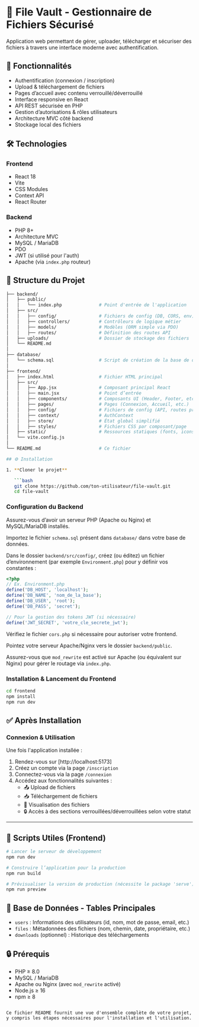 # 🔐 File Vault - Gestionnaire de Fichiers Sécurisé

Application web permettant de gérer, uploader, télécharger et sécuriser des fichiers à travers une interface moderne avec authentification.

## 🚀 Fonctionnalités

- Authentification (connexion / inscription)
- Upload & téléchargement de fichiers
- Pages d’accueil avec contenu verrouillé/déverrouillé
- Interface responsive en React
- API REST sécurisée en PHP
- Gestion d’autorisations & rôles utilisateurs
- Architecture MVC côté backend
- Stockage local des fichiers

## 🛠 Technologies

### Frontend
- React 18
- Vite
- CSS Modules
- Context API
- React Router

### Backend
- PHP 8+
- Architecture MVC
- MySQL / MariaDB
- PDO
- JWT (si utilisé pour l'auth)
- Apache (via `index.php` routeur)

## 📁 Structure du Projet

```bash
├── backend/
│   ├── public/
│   │   └── index.php              # Point d'entrée de l'application
│   ├── src/
│   │   ├── config/                # Fichiers de config (DB, CORS, env)
│   │   ├── controllers/           # Contrôleurs de logique métier
│   │   ├── models/                # Modèles (ORM simple via PDO)
│   │   ├── routes/                # Définition des routes API
│   ├── uploads/                   # Dossier de stockage des fichiers
│   └── README.md
│
├── database/
│   └── schema.sql                 # Script de création de la base de données
│
├── frontend/
│   ├── index.html                 # Fichier HTML principal
│   ├── src/
│   │   ├── App.jsx                # Composant principal React
│   │   ├── main.jsx               # Point d’entrée
│   │   ├── components/            # Composants UI (Header, Footer, etc.)
│   │   ├── pages/                 # Pages (Connexion, Accueil, etc.)
│   │   ├── config/                # Fichiers de config (API, routes privées)
│   │   ├── context/               # AuthContext
│   │   ├── store/                 # État global simplifié
│   │   ├── styles/                # Fichiers CSS par composant/page
│   ├── static/                    # Ressources statiques (fonts, icons)
│   └── vite.config.js
│
└── README.md                      # Ce fichier

## ⚙️ Installation

1. **Cloner le projet**

   ```bash
   git clone https://github.com/ton-utilisateur/file-vault.git
   cd file-vault
   ```

### Configuration du Backend

Assurez-vous d’avoir un serveur PHP (Apache ou Nginx) et MySQL/MariaDB installés.

Importez le fichier `schema.sql` présent dans `database/` dans votre base de données.

Dans le dossier `backend/src/config/`, créez (ou éditez) un fichier d’environnement (par exemple `Environment.php`) pour y définir vos constantes :

```php
<?php
// Ex. Environment.php
define('DB_HOST', 'localhost');
define('DB_NAME', 'nom_de_la_base');
define('DB_USER', 'root');
define('DB_PASS', 'secret');

// Pour la gestion des tokens JWT (si nécessaire)
define('JWT_SECRET', 'votre_cle_secrete_jwt');
```

Vérifiez le fichier `cors.php` si nécessaire pour autoriser votre frontend.

Pointez votre serveur Apache/Nginx vers le dossier `backend/public`.

Assurez-vous que `mod_rewrite` est activé sur Apache (ou équivalent sur Nginx) pour gérer le routage via `index.php`.

### Installation & Lancement du Frontend

```bash
cd frontend
npm install
npm run dev
```

## ✅ Après Installation

### Connexion & Utilisation

Une fois l'application installée :

1. Rendez-vous sur [http://localhost:5173]
2. Créez un compte via la page `/inscription`
3. Connectez-vous via la page `/connexion`
4. Accédez aux fonctionnalités suivantes :
   - 📤 Upload de fichiers
   - 📥 Téléchargement de fichiers
   - 📁 Visualisation des fichiers
   - 🔒 Accès à des sections verrouillées/déverrouillées selon votre statut

---

## 🧪 Scripts Utiles (Frontend)

```bash
# Lancer le serveur de développement
npm run dev

# Construire l’application pour la production
npm run build

# Prévisualiser la version de production (nécessite le package 'serve')
npm run preview
```

## 🧱 Base de Données - Tables Principales

- `users` : Informations des utilisateurs (id, nom, mot de passe, email, etc.)
- `files` : Métadonnées des fichiers (nom, chemin, date, propriétaire, etc.)
- `downloads` (optionnel) : Historique des téléchargements

## 🔒 Prérequis

- PHP ≥ 8.0
- MySQL / MariaDB
- Apache ou Nginx (avec `mod_rewrite` activé)
- Node.js ≥ 16
- npm ≥ 8
```

Ce fichier README fournit une vue d'ensemble complète de votre projet, y compris les étapes nécessaires pour l'installation et l'utilisation.